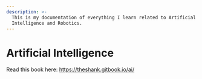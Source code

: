 ```yaml
---
description: >-
  This is my documentation of everything I learn related to Artificial
  Intelligence and Robotics.
---
```


# Artificial Intelligence

Read this book here: https://theshank.gitbook.io/ai/


